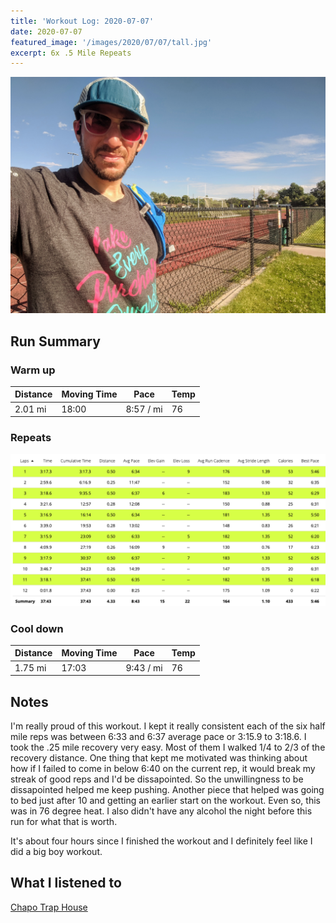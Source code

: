 ```yaml
---
title: 'Workout Log: 2020-07-07'
date: 2020-07-07
featured_image: '/images/2020/07/07/tall.jpg'
excerpt: 6x .5 Mile Repeats
---
```


![](/images/2020/07/07/wide.jpg)

## Run Summary

### Warm up

| Distance   | Moving Time          	| Pace        | Temp  |
|------------|------------------------|-------------|-------|
|  2.01 mi   |    18:00               |  8:57 / mi  |  76   |

### Repeats

![](/images/2020/07/07/splits.png)

### Cool down

| Distance   | Moving Time          	| Pace        | Temp  |
|------------|------------------------|-------------|-------|
|  1.75 mi   |    17:03               |  9:43 / mi  |  76   |


## Notes

I'm really proud of this workout. I kept it really consistent each of the six half mile reps was between 6:33 and 6:37 average pace or 3:15.9 to 3:18.6. I took the .25 mile recovery very easy. Most of them I walked 1/4 to 2/3 of the recovery distance. One thing that kept me motivated was thinking about how if I failed to come in below 6:40 on the current rep, it would break my streak of good reps and I'd be dissapointed. So the unwillingness to be dissapointed helped me keep pushing. Another piece that helped was going to bed just after 10 and getting an earlier start on the workout. Even so, this was in 76 degree heat. I also didn't have any alcohol the night before this run for what that is worth.

It's about four hours since I finished the workout and I definitely feel like I did a big boy workout.

## What I listened to
[Chapo Trap House](https://soundcloud.com/chapo-trap-house/434-project-for-a-new-american-lincoln-7620)
